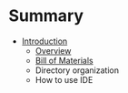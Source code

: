 # Summary

* [Introduction](README.md)
   * [Overview](overview.md)
   * [Bill of Materials](bill_of_materials.md)
   * Directory organization
   * How to use IDE

